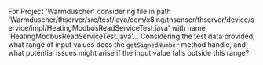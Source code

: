 For Project 'Warmduscher' considering file in path 'Warmduscher/thserver/src/test/java/com/x8ing/thsensor/thserver/device/service/impl/HeatingModbusReadServiceTest.java' with name 'HeatingModbusReadServiceTest.java'... 
Considering the test data provided, what range of input values does the `getSignedNumber` method handle, and what potential issues might arise if the input value falls outside this range?